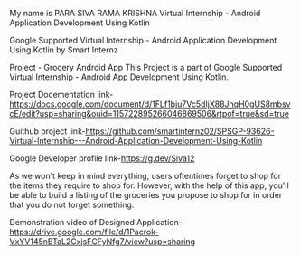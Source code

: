 My name is PARA SIVA RAMA KRISHNA
Virtual Internship - Android Application Development Using Kotlin

Google Supported Virtual Internship - Android Application Development Using Kotlin by Smart Internz

Project - Grocery Android App This Project is a part of Google Supported Virtual Internship - Android App Development Using Kotlin.

Project Docementation link-https://docs.google.com/document/d/1FLf1bju7Vc5dIjX88JhqH0gUS8mbsvcE/edit?usp=sharing&ouid=115722895266046869506&rtpof=true&sd=true

Guithub project link-https://github.com/smartinternz02/SPSGP-93626-Virtual-Internship---Android-Application-Development-Using-Kotlin

Google Developer profile link-https://g.dev/Siva12

As we won't keep in mind everything, users oftentimes forget to shop for the items they require to shop for. However, with the help of this app, you'll be able to build a listing of the groceries you propose to shop for in order that you do not forget something.

Demonstration video of Designed Application-https://drive.google.com/file/d/1Pacrok-VxYV145nBTaL2CxjsFCFyNfg7/view?usp=sharing

